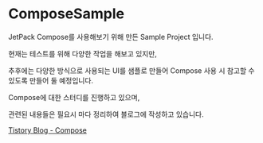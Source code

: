 # ComposeSample

JetPack Compose를 사용해보기 위해 만든 Sample Project 입니다.

현재는 테스트를 위해 다양한 작업을 해보고 있지만,

추후에는 다양한 방식으로 사용되는 UI를 샘플로 만들어 Compose 사용 시 참고할 수 있도록 만들어 둘 예정입니다.

Compose에 대한 스터디를 진행하고 있으며,

관련된 내용들은 필요시 마다 정리하여 블로그에 작성하고 있습니다.

[Tistory Blog - Compose](https://heegs.tistory.com/category/Android/Jetpack "JetPack Compose")
